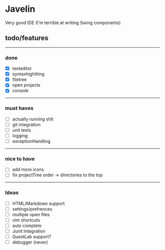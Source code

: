 # Javelin
Very good IDE (I'm terrible at writing Swing components)


## todo/features

---
### done
- [x] texteditor
- [x] syntaxhighliting
- [x] filetree
- [x] open projects
- [X] console
---
### must haves
- [ ] actually running shit
- [ ] git integration
- [ ] unit tests
- [ ] logging
- [ ] exceptionHandling
---
### nice to have
- [ ] add more icons
- [ ] fix projectTree order -> directories to the top
---
### Ideas
- [ ] HTML/Markdown support
- [ ] settings/prefrences
- [ ] multiple open files
- [ ] vim shortcuts
- [ ] auto complete
- [ ] Junit Integration
- [ ] QuestLab support?
- [ ] debugger (never)
